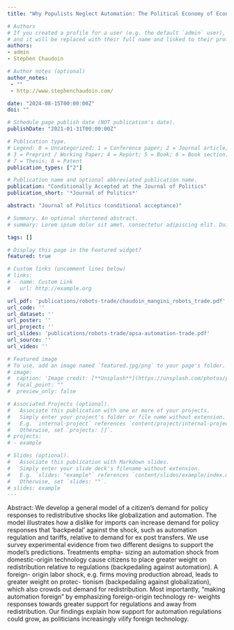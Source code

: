 ```yaml
---
title: "Why Populists Neglect Automation: The Political Economy of Economic Dislocation"

# Authors
# If you created a profile for a user (e.g. the default `admin` user), write the username (folder name) here 
# and it will be replaced with their full name and linked to their profile.
authors:
- admin
- Stephen Chaudoin

# Author notes (optional)
author_notes:
 - ""
 - http://www.stephenchaudoin.com/

date: "2024-08-15T00:00:00Z"
doi: ""

# Schedule page publish date (NOT publication's date).
publishDate: "2021-01-31T00:00:00Z"

# Publication type.
# Legend: 0 = Uncategorized; 1 = Conference paper; 2 = Journal article;
# 3 = Preprint / Working Paper; 4 = Report; 5 = Book; 6 = Book section;
# 7 = Thesis; 8 = Patent
publication_types: ["2"]

# Publication name and optional abbreviated publication name.
publication: "Conditionally Accepted at the Journal of Politics"
publication_short: '*Journal of Politics*'

abstract: "Journal of Politics (conditional acceptance)"

# Summary. An optional shortened abstract.
# summary: Lorem ipsum dolor sit amet, consectetur adipiscing elit. Duis posuere tellus ac convallis placerat. Proin tincidunt magna sed ex sollicitudin condimentum.

tags: []

# Display this page in the Featured widget?
featured: true

# Custom links (uncomment lines below)
# links:
# - name: Custom Link
#   url: http://example.org

url_pdf: 'publications/robots-trade/chaudoin_mangini_robots_trade.pdf'
url_code: ''
url_dataset: ''
url_poster: ''
url_project: ''
url_slides: 'publications/robots-trade/apsa-automation-trade.pdf'
url_source: ''
url_video: ''

# Featured image
# To use, add an image named `featured.jpg/png` to your page's folder. 
# image:
#  caption: 'Image credit: [**Unsplash**](https://unsplash.com/photos/pLCdAaMFLTE)'
#  focal_point: ""
#  preview_only: false

# Associated Projects (optional).
#   Associate this publication with one or more of your projects.
#   Simply enter your project's folder or file name without extension.
#   E.g. `internal-project` references `content/project/internal-project/index.md`.
#   Otherwise, set `projects: []`.
# projects:
# - example

# Slides (optional).
#   Associate this publication with Markdown slides.
#   Simply enter your slide deck's filename without extension.
#   E.g. `slides: "example"` references `content/slides/example/index.md`.
#   Otherwise, set `slides: ""`.
# slides: example
---
```


Abstract: We develop a general model of a citizen’s demand for policy responses to redistributive shocks like globalization and automation. The model illustrates how a dislike for imports can increase demand for policy responses that ‘backpedal’ against the shock, such as automation regulation and tariffs, relative to demand for ex post transfers. We use survey experimental evidence from two different designs to support the model’s predictions. Treatments empha- sizing an automation shock from domestic-origin technology cause citizens to place greater weight on redistribution relative to regulations (backpedaling against automation). A foreign- origin labor shock, e.g. firms moving production abroad, leads to greater weight on protec- tionism (backpedaling against globalization), which also crowds out demand for redistribution. Most importantly, “making automation foreign” by emphasizing foreign-origin technology re- weights responses towards greater support for regulations and away from redistribution. Our findings explain how support for automation regulations could grow, as politicians increasingly vilify foreign technology.

